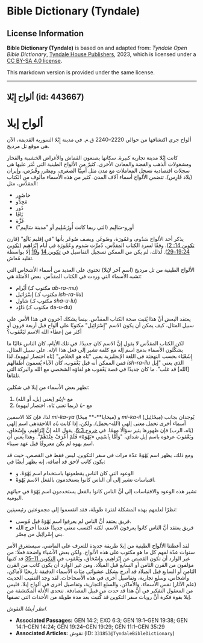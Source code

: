 # Bible Dictionary (Tyndale)

## License Information

**Bible Dictionary (Tyndale)** is based on and adapted from: _Tyndale Open Bible Dictionary_, [Tyndale House Publishers](https://tyndaleopenresources.com/), 2023, which is licensed under a [CC BY-SA 4.0 license](https://creativecommons.org/licenses/by-sa/4.0/legalcode.en).

This markdown version is provided under the same license.



--------------------------------

## ألواح إِبْلا (id: 443667)

ألواح إبلا
==========

 ألواح جرى اكتشافها من حوالي 2220–2240 ق.م. في مدينة إِبْلا السورية القديمة، الآن هي موقع تل مرديخ.

كانت إِبْلا مدينة تجارية كبيرة. سكانها يصنعون القماش والأغراض الخشبية والفخار ومشغولات الذهب والفضة والمعادن الأخرى. كثيرٌ من الألواح الطينية التي عُثر عليها هي سجلات اقتصادية تسجل المعاملات مع مدن مثل أَسِيَّا الصغرى، ومِصْر، وقُبرُص، وإيران (بلاد فَارِس). تتضمن الألواح أسماء آلاف المدن. كثير من هذه الأسماء مألوف من الكتاب المقدَّس، مثل:

* حاصُور
* مَجِدُّو
* دُور
* يَافَا
* غَزَّة
* أورو\-سَالِيم (التي ربما كانت أُورُشَلِيم أو "مدينة سَالِيم")

يذكر أحد الألواح سَدُوم، وعَمُورَة، وصُوغَر. ويصف صُوغَر بأنها "في إقليم بَالَع" (قارن [تكوين 14: 2](https://ref.ly/Gen14:2)). وفقًا لسرد الكتاب المقدَّس، دُمرِّت سَدوم وعَمُورَة في أيام إِبْرَاهِيم ([تكوين 19:24–29](https://ref.ly/Gen19:24-Gen19:29)). لذلك، لم يكن من الممكن تسجيل التفاصيل في [تكوين 14](https://ref.ly/Gen14:1-Gen14:24) و[19](https://ref.ly/Gen19:1-Gen19:38) إلا بواسطة تقليد مُعاش.

الألواح الطينية من تل مرديخ (اسم آخر لإبلا) تحتوي على العديد من أسماء الأشخاص التي تشبه الأسماء التي وردت في الكتاب المقدَّس. بعض الأمثلة هي:

* أَبْرام (مكتوب كـ *ab\-ra\-mu*)
* إسْرَائيل (مكتوب كـ *ish\-ra\-ilu*)
* شاول (مكتوب كـ *sha\-u\-lu*)
* دَاوُد (مكتوب كـ da\-u\-du)

يعتقد البعض أنَّ هذا يُثبت صحة الكتاب المقدَّس. بينما يشكك آخرون في هذا الأمر. على سبيل المثال، كيف يمكن أن يكون الاسم "إِسْرَائِيل" مكتوبًا على ألواح قبل أربعة قرون أو أكثر من إعطاء الله الاسم ليَعْقوب؟

لكن الكتاب المقدَّس لا يقول إنَّ الاسم كان جديدًا. في تلك الأيام، كان الناس غالبًا ما يشكَّلون الأسماء بدمج اسم إله مع كلمة تشير إلى فعل هذا الإله. على سبيل المثال، إِشَعْيَاء بحسب التهجئة في اللغة الإنجليزية يعني "يَاه هو الخلاص" (يَاه اختصار ليهوه). لذا فمن الممكن أنه قبل يَعْقوب، كان الآباء يُسمون أطفالهم *ish\-ra\-ilu* الذي يعني "إيل \[الله] قد غلب". ما كان جديدًا في قصة يَعْقوب هو لقاؤه الشخصي مع الله والبركة التي تلقاها.

تظهر بعض الأسماء من إبلا في شكلين:

1. مع \-*إيلو* (يعني إيل، أو الله)
2. مع *\-يا* (ربما تعني يَاه، اختصار ليهوه)

لذا، فإن كلا الاسمين *mi\-ka\-ya* (ميخايا**\-** مِيخَا) و *mi\-ka\-il* (مِيخَائِيل) يُوجدان بجانب أسماء أخرى تحمل معنى إلهي (ٱلله\-يحمل). ولكن، إذا كانت *ياه* اللاحقةهي اسم إلهي (يَاه، الرب) فإن ظهورها يثير سؤالًا مهمًا. في [خروج 6:3](https://ref.ly/Exod6:3)، يقول الله إنَّ إِبْرَاهِيم، وإِسْحَاق، ويَعْقوبَ عرفوه باسم إيل شداي، "وَأَمَّا بِٱسْمِي «يَهْوَهْ» فَلَمْ أُعْرَفْ عِنْدَهُمْ". وهذا يعني أن اسم يهوه لم يكن معروفًا قبل عهد سيناء.

ومع ذلك، يظهر اسم يَهْوَهْ عدّة مرات في سفر التكوين. ليس فقط في القصص، حيث قد يكون كاتب لاحق قد أضافه. إنه يظهر أيضًا في:

* الوعود التي كان الناس يقطعونها باستخدام اسم يَهْوَهْ، و
* اقتباسات تشير إلى أن الناس كانوا يستخدمون بالفعل الاسم يَهْوَهْ.

تشير هذه الوعود والاقتباسات إلى أنَّ الناس كانوا بالفعل يستخدمون اسم يَهْوَهْ في حياتهم اليومية.

نظرًا لعلمهم بهذه المشكلة لفترة طويلة، فقد انقسموا إلى مجموعتين رئيسيتين:

* فريق يعتقد أنَّ الناس لم يعرفوا اسم يَهْوَهْ قبل مُوسى.
* فريق يعتقد أنَّ الناس كانوا يعرفون الاسم، لكنه اكتسب معنى جديدًا عندما أخرج الله بني إِسْرائِيل من مِصْر.

لقد أعطتنا الألواح الطينية من إبلا طريقة جديدة للتعرف على الماضي. سيستغرق الأمر سنوات عدّة لفهم كل ما هو مكتوب على هذه الألواح. ولكن بعض الأشياء واضحة فعلًا: من غير الوارد أن تكون القصص عن إِبْرَاهِيم، وإِسْحَاق، ويَعْقوب في [التكوين 11–35](https://ref.ly/Gen11:1-Gen35:29) قد كتبها مؤلفون من القرن الثامن أو السابع قبل الميلاد. ومن غير الوارد أن يكون كاتب من القرن الثامن أو السابع قبل الميلاد قد أدرج بشكل عشوائي مئات الأسماء الدقيقة تاريخيًا لأماكن، وأشخاص، وسلع تجارية، وتفاصيل أخرى في هذه الأصحاحات. لقد وجد التنقيب الحديث (علم الآثار) نفس الأسماء، والأماكن، والسلع التجارية، وتفاصيل أخرى في ألواح إبلا. فليس من المعقول التفكير في أنَّ هذا قد حدث من قبيل المصادفة. تتحدى الأدلة المكتشفة من إبلا بقوة فكرة أنَّ رويات سفر التكوين قد كُتبت بعد مدة طويلة من الأحداث التي تصفها.

*انظر أيضًا* النقوش.

* **Associated Passages:** GEN 14:2; EXO 6:3; GEN 19:1–GEN 19:38; GEN 14:1–GEN 14:24; GEN 19:24–GEN 19:29; GEN 11:1–GEN 35:29
* **Associated Articles:** نقوش (ID: `331853@TyndaleBibleDictionary`)

